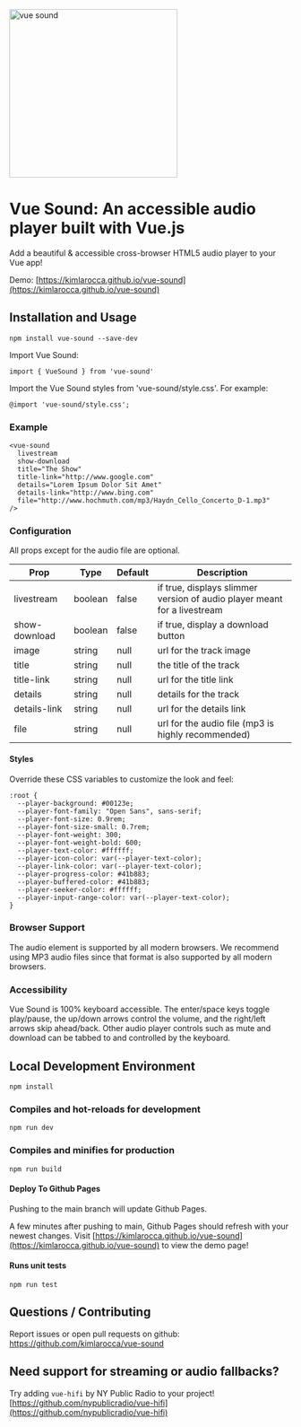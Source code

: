 <img width="300" src="https://raw.githubusercontent.com/kimlarocca/vue-sound/main/public/logo.png" alt="vue sound" />

# Vue Sound: An accessible audio player built with Vue.js

Add a beautiful & accessible cross-browser HTML5 audio player to your Vue app!

Demo: [https://kimlarocca.github.io/vue-sound](https://kimlarocca.github.io/vue-sound)

## Installation and Usage

```
npm install vue-sound --save-dev
```

Import Vue Sound:

```
import { VueSound } from 'vue-sound'
```

Import the Vue Sound styles from 'vue-sound/style.css'. For example:

```
@import 'vue-sound/style.css';
```

### Example

```
<vue-sound
  livestream
  show-download
  title="The Show"
  title-link="http://www.google.com"
  details="Lorem Ipsum Dolor Sit Amet"
  details-link="http://www.bing.com"
  file="http://www.hochmuth.com/mp3/Haydn_Cello_Concerto_D-1.mp3"
/>
```

### Configuration

All props except for the audio file are optional.

| Prop          | Type    | Default | Description |
| ------------- | ------- | ------- | ------------------------------------------------------------------------ |
| livestream    | boolean | false   | if true, displays slimmer version of audio player meant for a livestream |
| show-download | boolean | false   | if true, display a download button |
| image         | string  | null    | url for the track image |
| title         | string  | null    | the title of the track |
| title-link    | string  | null    | url for the title link |
| details       | string  | null    | details for the track |
| details-link  | string  | null    | url for the details link |
| file          | string  | null    | url for the audio file (mp3 is highly recommended) |

#### Styles

Override these CSS variables to customize the look and feel:

```
:root {
  --player-background: #00123e;
  --player-font-family: "Open Sans", sans-serif;
  --player-font-size: 0.9rem;
  --player-font-size-small: 0.7rem;
  --player-font-weight: 300;
  --player-font-weight-bold: 600;
  --player-text-color: #ffffff;
  --player-icon-color: var(--player-text-color);
  --player-link-color: var(--player-text-color);
  --player-progress-color: #41b883;
  --player-buffered-color: #41b883;
  --player-seeker-color: #ffffff;
  --player-input-range-color: var(--player-text-color);
}
```

### Browser Support

The audio element is supported by all modern browsers. We recommend using MP3 audio files since that format is also supported by all modern browsers.

### Accessibility

Vue Sound is 100% keyboard accessible. The enter/space keys toggle play/pause, the up/down arrows control the volume, and the right/left arrows skip ahead/back. Other audio player controls such as mute and download can be tabbed to and controlled by the keyboard.

## Local Development Environment

```
npm install
```

### Compiles and hot-reloads for development

```
npm run dev
```

### Compiles and minifies for production

```
npm run build
```

#### Deploy To Github Pages

Pushing to the main branch will update Github Pages. 

A few minutes after pushing to main, Github Pages should refresh with your newest changes. Visit [https://kimlarocca.github.io/vue-sound](https://kimlarocca.github.io/vue-sound) to view the demo page!

#### Runs unit tests

```
npm run test
```

## Questions / Contributing

Report issues or open pull requests on github: https://github.com/kimlarocca/vue-sound

## Need support for streaming or audio fallbacks?

Try adding `vue-hifi` by NY Public Radio to your project! [https://github.com/nypublicradio/vue-hifi](https://github.com/nypublicradio/vue-hifi)
